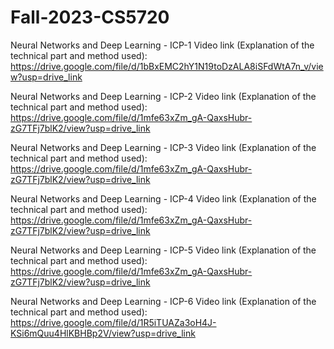 # Fall-2023-CS5720
Neural Networks and Deep Learning - ICP-1
Video link (Explanation of the technical part and method used): https://drive.google.com/file/d/1bBxEMC2hY1N19toDzALA8iSFdWtA7n_v/view?usp=drive_link

Neural Networks and Deep Learning - ICP-2
Video link (Explanation of the technical part and method used): https://drive.google.com/file/d/1mfe63xZm_gA-QaxsHubr-zG7TFj7blK2/view?usp=drive_link

Neural Networks and Deep Learning - ICP-3
Video link (Explanation of the technical part and method used): https://drive.google.com/file/d/1mfe63xZm_gA-QaxsHubr-zG7TFj7blK2/view?usp=drive_link

Neural Networks and Deep Learning - ICP-4
Video link (Explanation of the technical part and method used): https://drive.google.com/file/d/1mfe63xZm_gA-QaxsHubr-zG7TFj7blK2/view?usp=drive_link

Neural Networks and Deep Learning - ICP-5
Video link (Explanation of the technical part and method used): https://drive.google.com/file/d/1mfe63xZm_gA-QaxsHubr-zG7TFj7blK2/view?usp=drive_link

Neural Networks and Deep Learning - ICP-6
Video link (Explanation of the technical part and method used): https://drive.google.com/file/d/1R5iTUAZa3oH4J-KSi6mQuu4HlKBHBp2V/view?usp=drive_link
